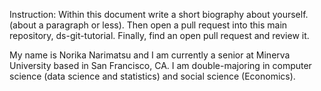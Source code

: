 Instruction:
Within this document write a short biography about yourself. (about a paragraph or less).
Then open a pull request into this main repository, ds-git-tutorial.
Finally, find an open pull request and review it.

My name is Norika Narimatsu and I am currently a senior at Minerva University based in San Francisco, CA. I am double-majoring in computer science (data science and statistics) and social science (Economics). 
